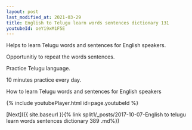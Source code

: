 ```yaml
---
layout: post
last_modified_at: 2021-03-29
title: English to Telugu learn words sentences dictionary 131 
youtubeId: oeYi9xM1F5E
---
```

 
 
Helps to learn Telugu words and sentences for English speakers.

Opportunitiy to repeat the words sentences. 

Practice Telugu language. 
 
10 minutes practice every day. 
 
How to learn Telugu words and sentences for English speakers 
 
{% include youtubePlayer.html id=page.youtubeId %}
 
 
[Next]({{ site.baseurl }}{% link  split1/_posts/2017-10-07-English to telugu learn words sentences dictionary 389 .md%})
 
